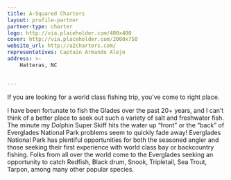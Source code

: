 ```yaml
---
title: A-Squared Charters
layout: profile-partner
partner-type: charter
logo: http://via.placeholder.com/400x400
cover: http://via.placeholder.com/2000x750
website_url: http://a2charters.com/
representatives: Captain Armando Alejo
address: >-
    Hatteras, NC


---
```

If you are looking for a world class fishing trip, you’ve come to right place. 

I have been fortunate to fish the Glades over the past 20+ years, and I can’t think of a better place to seek out such a variety of salt and freshwater fish. The minute my Dolphin Super Skiff hits the water up “front” or the “back” of Everglades National Park problems seem to quickly fade away! Everglades National Park has plentiful opportunities for both the seasoned angler and those seeking their first experience with world class bay or backcountry fishing. Folks from all over the world come to the Everglades seeking an opportunity to catch Redfish, Black drum, Snook, Tripletail, Sea Trout, Tarpon, among many other popular species.

